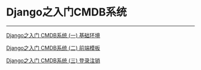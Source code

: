 # Django之入门CMDB系统
---

[Django之入门 CMDB系统  (一) 基础环境](1.md)

[Django之入门 CMDB系统  (二) 前端模板](2.md)

[Django之入门 CMDB系统  (三) 登录注销](3.md)